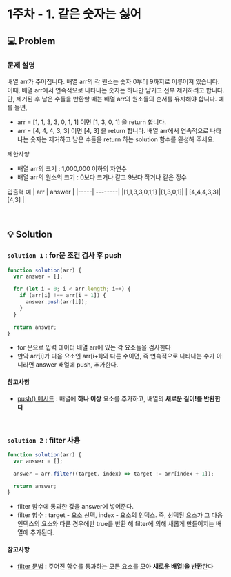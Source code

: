# 1주차 - 1. 같은 숫자는 싫어

## 💻 Problem

### 문제 설명

배열 arr가 주어집니다. 배열 arr의 각 원소는 숫자 0부터 9까지로 이루어져 있습니다. 이때, 배열 arr에서 연속적으로 나타나는 숫자는 하나만 남기고 전부 제거하려고 합니다. 단, 제거된 후 남은 수들을 반환할 때는 배열 arr의 원소들의 순서를 유지해야 합니다. 예를 들면,

- arr = [1, 1, 3, 3, 0, 1, 1] 이면 [1, 3, 0, 1] 을 return 합니다.
- arr = [4, 4, 4, 3, 3] 이면 [4, 3] 을 return 합니다.
  배열 arr에서 연속적으로 나타나는 숫자는 제거하고 남은 수들을 return 하는 solution 함수를 완성해 주세요.

제한사항

- 배열 arr의 크기 : 1,000,000 이하의 자연수
- 배열 arr의 원소의 크기 : 0보다 크거나 같고 9보다 작거나 같은 정수

입출력 예
| arr | answer |
|-----| --------|
|[1,1,3,3,0,1,1] |[1,3,0,1]|
| [4,4,4,3,3]| [4,3] |

<br/>

## 💡 Solution

### `solution 1` : for문 조건 검사 후 push

```js
function solution(arr) {
  var answer = [];

  for (let i = 0; i < arr.length; i++) {
    if (arr[i] !== arr[i + 1]) {
      answer.push(arr[i]);
    }
  }

  return answer;
}
```

- for 문으로 입력 데이터 배열 arr에 있는 각 요소들을 검사한다
- 만약 arr[i]가 다음 요소인 arr[i+1]와 다른 수이면, 즉 연속적으로 나타나는 수가 아니라면 answer 배열에 push, 추가한다.

#### 참고사항

- [push() 메서드](https://developer.mozilla.org/ko/docs/Web/JavaScript/Reference/Global_Objects/Array/push) : 배열에 **하나 이상** 요소를 추가하고, 배열의 **새로운 길이!를 반환한다**

<br/>

### `solution 2` : **filter** 사용

```js
function solution(arr) {
  var answer = [];

  answer = arr.filter((target, index) => target != arr[index + 1]);

  return answer;
}
```

- filter 함수에 통과한 값을 answer에 넣어준다.
- filter 함수 : target - 요소 선택, index - 요소의 인덱스. 즉, 선택된 요소가 그 다음 인덱스의 요소와 다른 경우에만 true를 반환 해 filter에 의해 새롭게 만들어지는 배열에 추가된다.

#### 참고사항

- [filter 문법](https://developer.mozilla.org/ko/docs/Web/JavaScript/Reference/Global_Objects/Array/filter) : 주어진 함수를 통과하는 모든 요소를 모아 **새로운 배열!을 반환**한다
